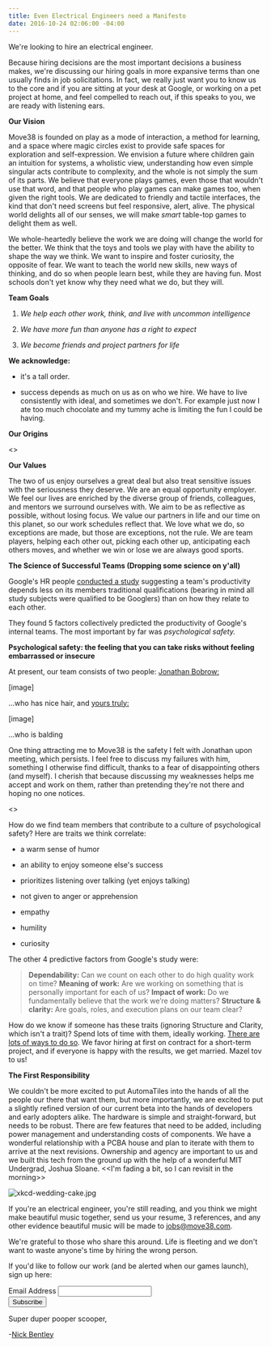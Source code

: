 ```yaml
---
title: Even Electrical Engineers need a Manifesto
date: 2016-10-24 02:06:00 -04:00
---
```


We're looking to hire an electrical engineer.

Because hiring decisions are the most important decisions a business makes, we're discussing our hiring goals in more expansive terms than one usually finds in job solicitations. In fact, we really just want you to know us to the core and if you are sitting at your desk at Google, or working on a pet project at home, and feel compelled to reach out, if this speaks to you, we are ready with listening ears. 

**Our Vision**

Move38 is founded on play as a mode of interaction, a method for learning,  and a space where magic circles exist to provide safe spaces for exploration and self-expression. We envision a future where children gain an intuition for systems, a wholistic view, understanding how even simple singular acts contribute to complexity, and the whole is not simply the sum of its parts.  We believe that everyone plays games, even those that wouldn't use that word, and that people who play games can make games too, when given the right tools. We are dedicated to friendly and tactile interfaces, the kind that don't need screens but feel responsive, alert, alive. The physical world delights all of our senses, we will make *smart* table-top games to delight them as well.

We whole-heartedly believe the work we are doing will change the world for the better. We think that the toys and tools we play with have the ability to shape the way we think. We want to inspire and foster curiosity, the opposite of fear. We want to teach the world new skills, new ways of thinking, and do so when people learn best, while they are having fun. Most schools don't yet know why they need what we do, but they will. 

**Team Goals**

1. *We help each other work, think, and live with uncommon intelligence*

2. *We have more fun than anyone has a right to expect*

3. *We become friends and project partners for life*

**We acknowledge:**

* it's a tall order.

* success depends as much on us as on who we hire. We have to live consistently with ideal, and sometimes we don't. For example just now I ate too much chocolate and my tummy ache is limiting the fun I could be having.

**Our Origins**

<<The bit about feeling comfortable can go here>>

**Our Values**

The two of us enjoy ourselves a great deal but also treat sensitive issues with the seriousness they deserve. We are an equal opportunity employer. We feel our lives are enriched by the diverse group of friends, colleagues, and mentors we surround ourselves with. We aim to be as reflective as possible, without losing focus. We value our partners in life and our time on this planet, so our work schedules reflect that. We love what we do, so exceptions are made, but those are exceptions, not the rule. We are team players, helping each other out, picking each other up, anticipating each others moves, and whether we win or lose we are always good sports.

**The Science of Successful Teams (Dropping some science on y'all)**

Google's HR people [conducted a study](https://rework.withgoogle.com/blog/five-keys-to-a-successful-google-team/) suggesting a team's productivity depends less on its members traditional qualifications (bearing in mind all study subjects were qualified to be Googlers) than on how they relate to each other.

They found 5 factors collectively predicted the productivity of Google's internal teams. The most important by far was *psychological safety.*

**Psychological safety: the feeling that you can take risks without feeling embarrassed or insecure**

At present, our team consists of two people: [Jonathan Bobrow:](http://cargo.jonathanbobrow.com/)

\[image\]

...who has nice hair, and [yours truly:](https://nickbentleygames.wordpress.com/)

\[image\]

...who is balding

One thing attracting me to Move38 is the safety I felt with Jonathan upon meeting, which persists. I feel free to discuss my failures with him, something I otherwise find difficult, thanks to a fear of disappointing others (and myself). I cherish that because discussing my weaknesses helps me accept and work on them, rather than pretending they're not there and hoping no one notices.

<<This part may simply be implied by the stories we tell>>

How  do we find team members that contribute to a culture of psychological safety? Here are traits we think correlate:

* a warm sense of humor

* an ability to enjoy someone else's success

* prioritizes listening over talking (yet enjoys talking)

* not given to anger or apprehension

* empathy

* humility

* curiosity

The other 4 predictive factors from Google's study were:

> **Dependability:** Can we count on each other to do high quality work on time?
> **Meaning of work:** Are we working on something that is personally important for each of us?
> **Impact of work:** Do we fundamentally believe that the work we’re doing matters?
> **Structure & clarity:** Are goals, roles, and execution plans on our team clear?

How do we know if someone has these traits (ignoring Structure and Clarity, which isn't a trait)? Spend lots of time with them, ideally working. [There are lots of ways to do so](http://www.huffingtonpost.com/young-entrepreneur-council/15-ideas-for-testing-your_b_2680528.html). We favor hiring at first on contract for a short-term project, and if everyone is happy with the results, we get married. Mazel tov to us!

**The First Responsibility**

We couldn't be more excited to put AutomaTiles into the hands of all the people our there that want them, but more importantly, we are excited to put a slightly refined version of our current beta into the hands of developers and early adopters alike. The hardware is simple and straight-forward, but needs to be robust. There are few features that need to be added, including power management and understanding costs of components. We have a wonderful relationship with a PCBA house and plan to iterate with them to arrive at the next revisions. Ownership and agency are important to us and we built this tech from the ground up with the help of a wonderful MIT Undergrad, Joshua Sloane. <<I'm fading a bit, so I can revisit in the morning>>

![xkcd-wedding-cake.jpg](/uploads/xkcd-wedding-cake.jpg)

If you're an electrical engineer, you're still reading, and you think we might make beautiful music together, send us your resume, 3 references, and any other evidence beautiful music will be made to jobs@move38.com.

We're grateful to those who share this around. Life is fleeting and we don't want to waste anyone's time by hiring the wrong person.

If you'd like to follow our work (and be alerted when our games launch), sign up here:

<!-- Begin MailChimp Signup Form -->
<link href="//cdn-images.mailchimp.com/embedcode/classic-10_7.css" rel="stylesheet" type="text/css">
<style type="text/css">
\#mc_embed_signup{background:#fff; padding:0 10px 0 0px; margin:0 0 20px 0; max-width:300px; clear:left;}
</style>
<div id="mc_embed_signup">
<form action="//automatiles.us14.list-manage.com/subscribe/post?u=7857fa104de3ffc5bbe78d94c&id=c82a234f7c" method="post" id="mc-embedded-subscribe-form" name="mc-embedded-subscribe-form" class="validate" target="_blank" novalidate>
<div id="mc_embed_signup_scroll">
<div class="mc-field-group">
<label for="mce-EMAIL">Email Address</label>
<input type="email" value="" name="EMAIL" class="required email" id="mce-EMAIL">
</div>
<div id="mce-responses" class="clear">
<div class="response" id="mce-error-response" style="display:none"></div>
<div class="response" id="mce-success-response" style="display:none"></div>
</div>    <!-- real people should not fill this in and expect good things - do not remove this or risk form bot signups-->
<div style="position: absolute; left: -5000px;" aria-hidden="true"><input type="text" name="b_7857fa104de3ffc5bbe78d94c_c82a234f7c" tabindex="-1" value=""></div>
<div class="clear"><input type="submit" value="Subscribe" name="subscribe" id="mc-embedded-subscribe" class="button"></div>
</div>
</form>
</div>
<script type='text/javascript' src='//s3.amazonaws.com/downloads.mailchimp.com/js/mc-validate.js'></script><script type='text/javascript'>(function($) {window.fnames = new Array(); window.ftypes = new Array();fnames\[0\]='EMAIL';ftypes\[0\]='email';fnames\[1\]='FNAME';ftypes\[1\]='text';fnames\[2\]='LNAME';ftypes\[2\]='text';}(jQuery));var $mcj = jQuery.noConflict(true);</script>
<!--End mc_embed_signup-->

Super duper pooper scooper,

-[Nick Bentley](https://nickbentleygames.wordpress.com/)